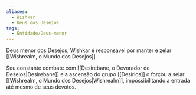 ```yaml
---
aliases:
  - Wishkar
  - Deus dos Desejos
tags:
  - Entidade/Deus-menor
---
```

Deus menor dos Desejos, Wishkar é responsável por manter e zelar [[Wishrealm, o Mundo dos Desejos]].

Seu constante combate com [[Desirebane, o Devorador de Desejos|Desirebane]] e a ascensão do grupo [[Desírios]] o forçou a selar [[Wishrealm, o Mundo dos Desejos|Wishrealm]], impossibilitando a entrada até mesmo de seus devotos.

